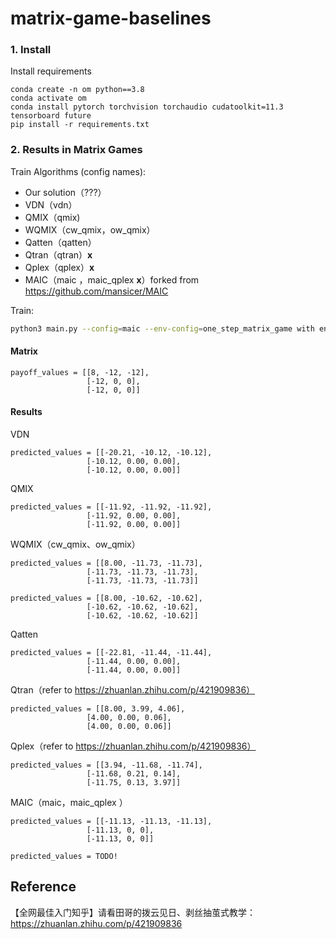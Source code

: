 # matrix-game-baselines

###  1. Install

Install requirements

```shell
conda create -n om python==3.8
conda activate om
conda install pytorch torchvision torchaudio cudatoolkit=11.3 tensorboard future
pip install -r requirements.txt
```

### 2. Results in Matrix Games 

Train Algorithms (config names): 
- Our solution（???）
- VDN（vdn）
- QMIX（qmix)  
- WQMIX（cw_qmix，ow_qmix）
- Qatten（qatten）
- Qtran（qtran）**x**
- Qplex（qplex）**x**
- MAIC（maic ，maic_qplex **x**）forked from https://github.com/mansicer/MAIC

Train:

``` sh
python3 main.py --config=maic --env-config=one_step_matrix_game with env_args.map_name=one_step_matrix_game
```
#### Matrix

```
payoff_values = [[8, -12, -12],
                 [-12, 0, 0],
                 [-12, 0, 0]]
```

#### Results

VDN
```
predicted_values = [[-20.21, -10.12, -10.12],
                 [-10.12, 0.00, 0.00],
                 [-10.12, 0.00, 0.00]]
```

QMIX
```
predicted_values = [[-11.92, -11.92, -11.92],
                 [-11.92, 0.00, 0.00],
                 [-11.92, 0.00, 0.00]]
```

WQMIX（cw_qmix、ow_qmix）
```
predicted_values = [[8.00, -11.73, -11.73],
                 [-11.73, -11.73, -11.73],
                 [-11.73, -11.73, -11.73]]
```
```
predicted_values = [[8.00, -10.62, -10.62],
                 [-10.62, -10.62, -10.62],
                 [-10.62, -10.62, -10.62]]
```
Qatten
```
predicted_values = [[-22.81, -11.44, -11.44],
                 [-11.44, 0.00, 0.00],
                 [-11.44, 0.00, 0.00]]
```

Qtran（refer to https://zhuanlan.zhihu.com/p/421909836）
```
predicted_values = [[8.00, 3.99, 4.06],
                 [4.00, 0.00, 0.06],
                 [4.00, 0.00, 0.06]]
```

Qplex（refer to https://zhuanlan.zhihu.com/p/421909836）
```
predicted_values = [[3.94, -11.68, -11.74],
                 [-11.68, 0.21, 0.14],
                 [-11.75, 0.13, 3.97]]
```

MAIC（maic，maic_qplex ）
```
predicted_values = [[-11.13, -11.13, -11.13],
                 [-11.13, 0, 0],
                 [-11.13, 0, 0]]
```
```
predicted_values = TODO!
```



## Reference 

【全网最佳入门知乎】请看田哥的拨云见日、剥丝抽茧式教学：https://zhuanlan.zhihu.com/p/421909836